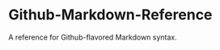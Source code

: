Github-Markdown-Reference
=========================

A reference for Github-flavored Markdown syntax. 
